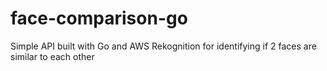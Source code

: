 # face-comparison-go
Simple API built with Go and AWS Rekognition for identifying if 2 faces are similar to each other
